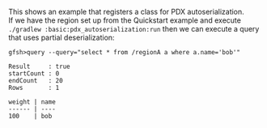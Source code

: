 This shows an example that registers a class for PDX autoserialization.  
 If we have the region set up from the Quickstart example and execute ```./gradlew :basic:pdx_autoserialization:run``` then we can execute a query that uses partial deserialization:
 
 ```
 gfsh>query --query="select * from /regionA a where a.name='bob'"
 
 Result     : true
 startCount : 0
 endCount   : 20
 Rows       : 1
 
 weight | name
 ------ | ----
 100    | bob
 

 ```